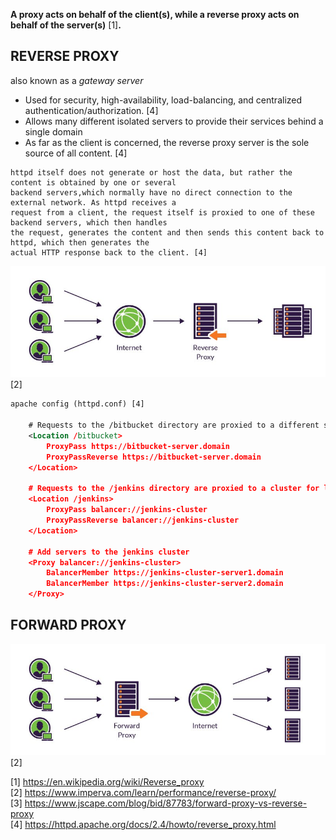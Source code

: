 
**A proxy acts on behalf of the client(s), while a reverse proxy acts on behalf of the server(s)** [1]**.**

## REVERSE PROXY
also known as a *gateway server*

- Used for security, high-availability, load-balancing, and centralized authentication/authorization. [4]
- Allows many different isolated servers to provide their services behind a single domain
- As far as the client is concerned, the reverse proxy server is the sole source of all content. [4]

```
httpd itself does not generate or host the data, but rather the content is obtained by one or several
backend servers,which normally have no direct connection to the external network. As httpd receives a
request from a client, the request itself is proxied to one of these backend servers, which then handles
the request, generates the content and then sends this content back to httpd, which then generates the
actual HTTP response back to the client. [4]
```

![reverse-proxy](/images/reverse-proxy.jpg) [2]

```xml
apache config (httpd.conf) [4]

    # Requests to the /bitbucket directory are proxied to a different server
    <Location /bitbucket>
        ProxyPass https://bitbucket-server.domain
        ProxyPassReverse https://bitbucket-server.domain
    </Location>

    # Requests to the /jenkins directory are proxied to a cluster for load balancing
    <Location /jenkins>
        ProxyPass balancer://jenkins-cluster
        ProxyPassReverse balancer://jenkins-cluster
    </Location>

    # Add servers to the jenkins cluster
    <Proxy balancer://jenkins-cluster>
        BalancerMember https://jenkins-cluster-server1.domain
        BalancerMember https://jenkins-cluster-server2.domain
    </Proxy>
```  


## FORWARD PROXY

![forward-proxy](/images/forward-proxy.jpg) [2]

[1] https://en.wikipedia.org/wiki/Reverse_proxy \
[2] https://www.imperva.com/learn/performance/reverse-proxy/ \
[3] https://www.jscape.com/blog/bid/87783/forward-proxy-vs-reverse-proxy \
[4] https://httpd.apache.org/docs/2.4/howto/reverse_proxy.html
